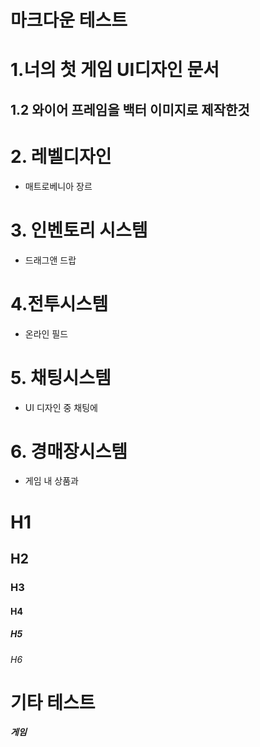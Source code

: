 # 마크다운 테스트

# 1.너의 첫 게임 UI디자인 문서
## 1.2 와이어 프레임을 백터 이미지로 제작한것
# 2. 레벨디자인
- 매트로베니아 장르
# 3. 인벤토리 시스템 
- 드래그앤 드랍
# 4.전투시스템
- 온라인 필드
# 5. 채팅시스템
- UI 디자인 중 채팅에
# 6. 경매장시스템
- 게임 내 상품과

# H1
## H2
### H3
#### H4
##### H5
###### H6

# 기타 테스트
__*게임*__
